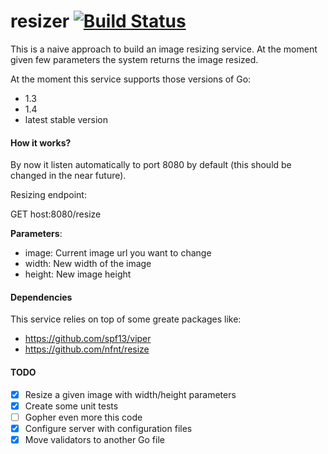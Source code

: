 # resizer [![Build Status](https://travis-ci.org/ssola/resizer.svg)](https://travis-ci.org/ssola/resizer)

This is a naive approach to build an image resizing service. At the moment given few parameters the system returns the image resized.

At the moment this service supports those versions of Go:

- 1.3
- 1.4
- latest stable version

#### How it works?

By now it listen automatically to port 8080 by default (this should be changed in the near future). 

Resizing endpoint:

GET host:8080/resize

**Parameters**:
- image: Current image url you want to change
- width: New width of the image
- height: New image height

#### Dependencies

This service relies on top of some greate packages like:

- https://github.com/spf13/viper
- https://github.com/nfnt/resize

#### TODO

- [x] Resize a given image with width/height parameters
- [x] Create some unit tests
- [ ] Gopher even more this code
- [x] Configure server with configuration files
- [x] Move validators to another Go file
